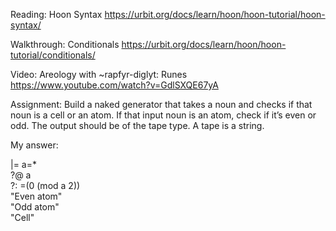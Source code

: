 Reading:
Hoon Syntax https://urbit.org/docs/learn/hoon/hoon-tutorial/hoon-syntax/

Walkthrough:
Conditionals https://urbit.org/docs/learn/hoon/hoon-tutorial/conditionals/

Video:
Areology with ~rapfyr-diglyt: Runes
https://www.youtube.com/watch?v=GdlSXQE67yA

Assignment:
Build a naked generator that takes a noun and checks if that noun is a cell or an atom. If that input noun is an atom, check if it’s even or odd.  The output should be of the tape type. A tape is a string.

My answer:

|=  a=* <br>
?@  a <br>
?:  =(0 (mod a 2)) <br>
"Even atom" <br>
"Odd atom" <br>
"Cell" <br>
